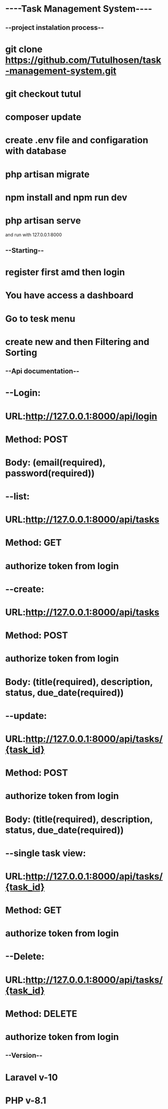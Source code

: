 # ----Task Management System---- #

## --project instalation process-- ##
# git clone https://github.com/Tutulhosen/task-management-system.git #
# git checkout tutul #
# composer update #
# create .env file and configaration with database #
# php artisan migrate #
# npm install and npm run dev #
# php artisan serve #
and run with 127.0.0.1:8000

## --Starting-- ##
# register first amd then login #
# You have access a dashboard #
# Go to tesk menu #
# create new and then Filtering and Sorting #

## --Api documentation-- ##
#     --Login: #
# URL:http://127.0.0.1:8000/api/login #
# Method: POST #
# Body: (email(required), password(required)) #

#     --list: #
# URL:http://127.0.0.1:8000/api/tasks #
# Method: GET #
# authorize token from login #

#     --create: #
# URL:http://127.0.0.1:8000/api/tasks #
# Method: POST #
# authorize token from login #
# Body: (title(required), description, status, due_date(required)) #

#     --update: #
# URL:http://127.0.0.1:8000/api/tasks/{task_id} #
# Method: POST #
# authorize token from login #
# Body: (title(required), description, status, due_date(required)) #

#     --single task view: #
# URL:http://127.0.0.1:8000/api/tasks/{task_id} #
# Method: GET #
# authorize token from login #

#     --Delete: #
# URL:http://127.0.0.1:8000/api/tasks/{task_id} #
# Method: DELETE #
# authorize token from login #

##    --Version-- ##
# Laravel v-10 #
# PHP v-8.1 #






